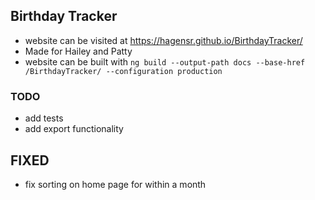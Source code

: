 ## Birthday Tracker

- website can be visited at https://hagensr.github.io/BirthdayTracker/
- Made for Hailey and Patty 
- website can be built with `ng build --output-path docs --base-href /BirthdayTracker/ --configuration production`

### TODO
- add tests
- add export functionality


## FIXED
- fix sorting on home page for within a month


